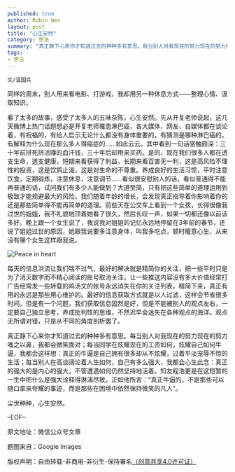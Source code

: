 ```yaml
---
published: true
author: Robin Wen
layout: post
title: "心生安然"
category: 想法
summary: "真正静下心来你才知道过去的种种多有意思。每当别人对我现在的努力现在的努力嗤之以鼻，我都会微笑面对；每当同学在炫耀现在的工资如何，炫耀自己如何牛逼，我都会这样想：真正的牛逼是自己拥有很多却从不炫耀，过着平淡宠辱不惊的生活；每当别人在高谈阔论着人生如何，自己有多么强大，我都会心生此念：真正的强大的是内心的强大，不管遭遇如何仍然坚持地活着。知友程浩更是在这短暂的一生中把什么是强大诠释得淋漓尽致。正如他所言：“真正牛逼的，不是那些可以随口拿来夸耀的事迹，而是那些在困境中依然保持微笑的凡人”。"
tags: 
- 想法
---
```


`文/温国兵`

同样的周末，别人用来看电影、打游戏，我却用另一种休息方式——整理心情、汲取知识。

看了太多的故事，感受了太多人的五味杂陈，心生安然。先从开复老师说起，这几天微博上热门话题想必是开复老师罹患淋巴癌，各大媒体、网友、自媒体都在谈论着，有祝福的，有给人启示无论什么都没有身体重要的，有猜测是哪种淋巴癌的，有解释为什么现在那么多人得癌症的……如此云云。其中看到一句话感触颇深：三十年前拼死拼活赚的血汗钱，三十年后却用来买药。是的，现在我们很多人都在透支生命，透支健康，短期来看获得了利益，长期来看百害无一利，这是高风险不理性的投资，这是饮鸩止渴，这是对生命的不尊重。养成良好的生活习惯，平时注意饮食，定期锻炼，注意休息，注意调节……看似很安慰别人的话，看似普通得不能再普通的话，试问我们有多少人能做到？大道至简，只有把这些简单的道理运用到极致才能规避最大的风险。我们随着年龄的增长，会发现真正指导着你影响着你的还是那些简单得不能再简单的道理。前些天在公交车上看到一个女孩，长得很像我过世的姐姐，我不礼貌地顶着她看了很久，然后长叹一声，如果一切都还像以前该多好。晚上跟一个女生说了，我说我对姐姐的记忆永远地停留在3年前的春节，还说了姐姐过世的原因，她跟我说要多注意身体，叫我多吃点，顿时暖意心生，从来没有哪个女生这样跟我说。

![Peace in heart](https://cdn.wenguobing.com/xNxheus.jpg)

每天的信息洪流让我们喘不过气，最好的解决就是精简你的关注，把一些平时只是为了消灭数字而不精心阅读的账号取消关注，让一些推送内容没有多大价值经常打广告经常发一些转载的鸡汤文的账号永远消失在你的关注列表，精简下来，真正有用的永远是那些用心维护的。最好的信息获取方式就是以人过滤，这样会节省很多时间。但是有一个问题，我们获取信息固然是好，但是不能被别人的观点左右，一定要自己独立思考，养成批判性的思维，不然迟早会迷失在各种观点的海洋。观点无所谓对错，只是从不同的角度剖析罢了。

真正静下心来你才知道过去的种种多有意思。每当别人对我现在的努力现在的努力嗤之以鼻，我都会微笑面对；每当同学在炫耀现在的工资如何，炫耀自己如何牛逼，我都会这样想：真正的牛逼是自己拥有很多却从不炫耀，过着平淡宠辱不惊的生活；每当别人在高谈阔论着人生如何，自己有多么强大，我都会心生此念：真正的强大的是内心的强大，不管遭遇如何仍然坚持地活着。知友程浩更是在这短暂的一生中把什么是强大诠释得淋漓尽致。正如他所言：“真正牛逼的，不是那些可以随口拿来夸耀的事迹，而是那些在困境中依然保持微笑的凡人”。

尘世种种，心生安然。

–EOF–

原文地址：微信公众号文章

题图来自：Google Images

版权声明：自由转载-非商用-非衍生-保持署名<a href="http://creativecommons.org/licenses/by-nc-nd/4.0/deed.zh" target="_blank">（创意共享4.0许可证）</a>
